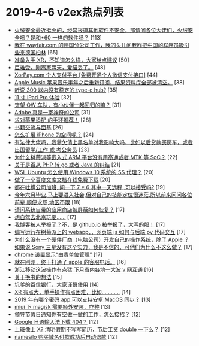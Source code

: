 # 2019-4-6 v2ex热点列表

+ [火绒安全最近挺火的，经常报道其他软件不安全，那请问各位大佬们，火绒安全吗？是和*60 一样的软件吗？](https://www.v2ex.com/t/552445#reply113) [113]
+ [我在 wayfair.com 的德国分公司工作，我的头儿问我咋把中国的程序员吸引些来德国柏林](https://www.v2ex.com/t/552516#reply65) [65]
+ [准备入手 XR，不知道怎么样，大家给点建议](https://www.v2ex.com/t/552443#reply50) [50]
+ [巨难受，刚离家两天，爱猫丢了。](https://www.v2ex.com/t/552442#reply48) [48]
+ [XorPay.com 个人支付平台 [免费开通个人微信支付接口]](https://www.v2ex.com/t/552466#reply44) [44]
+ [Apple Music 苹果音乐半年之后重新订阅，结果资料库全部被清空。](https://www.v2ex.com/t/552449#reply38) [38]
+ [听说 300 以内没有稳定的 type-c hub?](https://www.v2ex.com/t/552453#reply35) [35]
+ [11 寸 iPad Pro 体验](https://www.v2ex.com/t/552509#reply32) [32]
+ [守望 OW 车队，有小伙伴一起回归的嘛？](https://www.v2ex.com/t/552473#reply31) [31]
+ [Adobe 真是一家神奇的公司](https://www.v2ex.com/t/552517#reply31) [31]
+ [求对苹果适配 的手环推荐！](https://www.v2ex.com/t/552448#reply28) [28]
+ [书籍交流与面基](https://www.v2ex.com/t/552461#reply26) [26]
+ [怎么扩展 iPhone 的空间呢？](https://www.v2ex.com/t/552504#reply24) [24]
+ [有法律大佬吗，我爹欠债上黑名单对我影响大吗，比如以后贷款买房车，或者出国留学/工作 或 考公务员](https://www.v2ex.com/t/552491#reply23) [23]
+ [为什么树莓派等嵌入式 ARM 平台没有用高通或者 MTK 等 SoC？](https://www.v2ex.com/t/552503#reply22) [22]
+ [关于是否从 PHP 转 go 或者 Java 的纠结](https://www.v2ex.com/t/552476#reply21) [21]
+ [WSL Ubuntu 怎么使用 Windows 10 系统的 SS 代理？](https://www.v2ex.com/t/552459#reply20) [20]
+ [做了一个百度文库文档在线免费下载](https://www.v2ex.com/t/552502#reply20) [20]
+ [都在吐槽公司加班, 问一下 7 * 6 其中一天远程, 可以接受吗?](https://www.v2ex.com/t/552447#reply19) [19]
+ [今年六月毕业,马上要进入社会,但对自己的技能定位很迷茫,所以前来问问各位前辈,顺便求职,地区不限](https://www.v2ex.com/t/552530#reply18) [18]
+ [请问系统自带的应用商店被屏蔽如何恢复？](https://www.v2ex.com/t/552457#reply17) [17]
+ [想自驾去北京玩耍……](https://www.v2ex.com/t/552486#reply17) [17]
+ [我博客被人举报了？不，是 github.io 被举报了，大写的服！](https://www.v2ex.com/t/552534#reply17) [17]
+ [编写运行在树莓派上的 webapp，，网页端 js 如何与后端 py 代码交互](https://www.v2ex.com/t/552554#reply17) [17]
+ [为什么没有一个硬件厂商（电脑公司）开发自己的操作系统，除了 Apple ？如果说 Sony 三星没有这个实力，我是不信的，可他们为什么不这么做？](https://www.v2ex.com/t/552566#reply17) [17]
+ [chrome 设置显示“由贵单位管理”](https://www.v2ex.com/t/552567#reply17) [17]
+ [就在刚刚，终于打通了 apple 的客服电话。](https://www.v2ex.com/t/552469#reply16) [16]
+ [浙江移动这波操作有点猛 下月省内各地一大波 v 网互通](https://www.v2ex.com/t/552474#reply16) [16]
+ [关于换书的想法](https://www.v2ex.com/t/552539#reply15) [15]
+ [坑爹的百信银行，大家谨慎使用](https://www.v2ex.com/t/552520#reply14) [14]
+ [XR 有点大，单手操作有点困难，比如…………](https://www.v2ex.com/t/552440#reply14) [14]
+ [2019 年有哪个密码 app 可以支持安卓 MacOS 同步？](https://www.v2ex.com/t/552511#reply13) [13]
+ [miui 下 magisk 需要额外安装，咋整](https://www.v2ex.com/t/552547#reply13) [13]
+ [领导节假日通知你有空做一做的工作，怎么接招？](https://www.v2ex.com/t/552468#reply12) [12]
+ [Google 日语输入法下载 404？](https://www.v2ex.com/t/552470#reply12) [12]
+ [上班像上 X? 清明假期不写写简历，节后工资 double 一下么？](https://www.v2ex.com/t/552510#reply12) [12]
+ [namesilo 购买域名付款成功后自动退款](https://www.v2ex.com/t/552546#reply12) [12]
